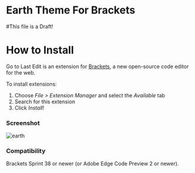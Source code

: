 Earth Theme For Brackets
=====================

#This file is a Draft!

How to Install
==============
Go to Last Edit is an extension for [Brackets](https://github.com/adobe/brackets/), a new open-source code editor for the web.

To install extensions:

1. Choose _File > Extension Manager_ and select the _Available_ tab
2. Search for this extension
3. Click _Install_!

### Screenshot
![earth](https://github.com/Denisov21/EarthThemeForBrackets/raw/master/screenshot.png)

### Compatibility
Brackets Sprint 38 or newer (or Adobe Edge Code Preview 2 or newer).

